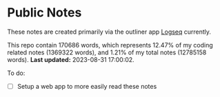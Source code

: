 # Public Notes

These notes are created primarily via the outliner app [Logseq](https://github.com/logseq/logseq) currently.

This repo contain 170686 words, which represents 12.47% of my coding related notes (1369322 words), and 1.21% of my total notes (12785158 words). **Last updated:** 2023-08-31 17:00:02. 

To do:

- [ ] Setup a web app to more easily read these notes
